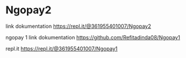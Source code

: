 # Ngopay2
link dokumentation
https://repl.it/@361955401007/Ngopay2

ngopay 1 
link dokumentation 
https://github.com/Refitadinda08/Ngopay1

repl.it
https://repl.it/@361955401007/Ngopay1
